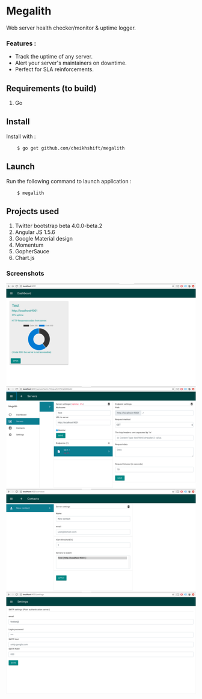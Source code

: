 # Megalith
Web server health checker/monitor & uptime logger.

### Features :
- Track the uptime of any server.
- Alert your server's maintainers on downtime.
- Perfect for SLA reinforcements.

## Requirements (to build)
1. Go


## Install
Install with :
		
		$ go get github.com/cheikhshift/megalith

## Launch
Run the following command to launch application :
		
		$ megalith


## Projects used 
1. Twitter bootstrap beta 4.0.0-beta.2
2. Angular JS 1.5.6
3. Google Material design
3. Momentum 
4. GopherSauce
5. Chart.js

### Screenshots
![enter image description here](screens/1.png)
![enter image description here](screens/2.png)
![enter image description here](screens/3.png)
![enter image description here](screens/4.png)
